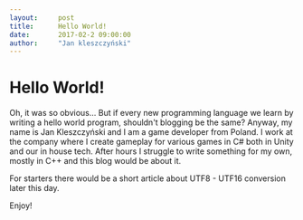 ```yaml
---
layout:     post
title:      Hello World!
date:       2017-02-2 09:00:00
author:     "Jan kleszczyński"
---
```


# Hello World!

Oh, it was so obvious... But if every new programming language we learn by writing a hello world program, shouldn't blogging be the same?
Anyway, my name is Jan Kleszczyński and I am a game developer from Poland. I work at the company where I create gameplay for various games in C# both
in Unity and our in house tech. After hours I struggle to write something for my own, mostly in C++ and this blog would be about it.

For starters there would be a short article about UTF8 - UTF16 conversion later this day.

Enjoy!
